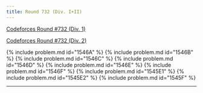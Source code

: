 ```yaml
---
title: Round 732 (Div. I+II)
---
```


[Codeforces Round #732 (Div. 1)](https://codeforces.com/contest/1545)

[Codeforces Round #732 (Div. 2)](https://codeforces.com/contest/1546)

{% include problem.md id="1546A" %}
{% include problem.md id="1546B" %}
{% include problem.md id="1546C" %}
{% include problem.md id="1546D" %}
{% include problem.md id="1546E" %}
{% include problem.md id="1546F" %}
{% include problem.md id="1545E1" %}
{% include problem.md id="1545E2" %}
{% include problem.md id="1545F" %}

* * *

<object data='notes/R-732.pdf' width='1000' height='1000' type='application/pdf'/>
